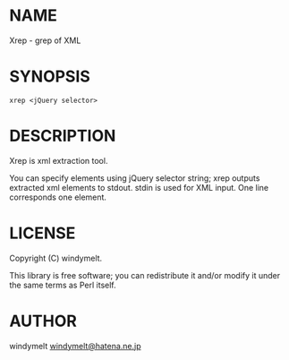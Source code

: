 # NAME

Xrep - grep of XML

# SYNOPSIS

    xrep <jQuery selector>

# DESCRIPTION

Xrep is xml extraction tool.

You can specify elements using jQuery selector string;
xrep outputs extracted xml elements to stdout.
stdin is used for XML input.
One line corresponds one element.

# LICENSE

Copyright (C) windymelt.

This library is free software; you can redistribute it and/or modify
it under the same terms as Perl itself.

# AUTHOR

windymelt <windymelt@hatena.ne.jp>
